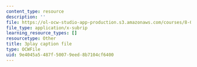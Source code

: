 ```yaml
---
content_type: resource
description: ''
file: https://ol-ocw-studio-app-production.s3.amazonaws.com/courses/8-01sc-classical-mechanics-fall-2016/9e4045a5487f50079eed8b7104cf6400_0qEIs6ie2q8.vtt
file_type: application/x-subrip
learning_resource_types: []
resourcetype: Other
title: 3play caption file
type: OCWFile
uid: 9e4045a5-487f-5007-9eed-8b7104cf6400
---
```

